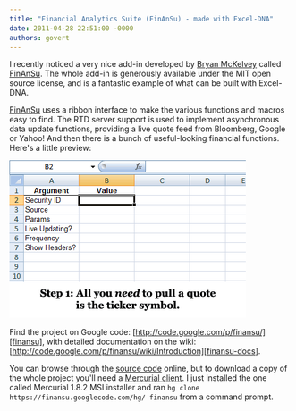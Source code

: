 ```yaml
---
title: "Financial Analytics Suite (FinAnSu) - made with Excel-DNA"
date: 2011-04-28 22:51:00 -0000
authors: govert
---
```

I recently noticed a very nice add-in developed by [Bryan McKelvey][bryan-mckelvey] called [FinAnSu][finansu]. The whole add-in is generously available under the MIT open source license, and is a fantastic example of what can be built with Excel-DNA.

[FinAnSu][finansu] uses a ribbon interface to make the various functions and macros easy to find. The RTD server support is used to implement asynchronous data update functions, providing a live quote feed from Bloomberg, Google or Yahoo! And then there is a bunch of useful-looking financial functions. Here's a little preview:

![FinAnSu Quote Animated](./finansu-quote-animated.gif)

Find the project on Google code: [http://code.google.com/p/finansu/][finansu], with detailed documentation on the wiki: [http://code.google.com/p/finansu/wiki/Introduction][finansu-docs].

You can browse through the [source code][finansu-source] online, but to download a copy of the whole project you'll need a [Mercurial client][mercurial-client]. I just installed the one called Mercurial 1.8.2 MSI installer and ran `hg clone https://finansu.googlecode.com/hg/ finansu` from a command prompt.

[bryan-mckelvey]: http://www.brymck.com/
[finansu]: http://code.google.com/p/finansu/
[finansu-quote-img]: /images/finansu-quote-animated.gif "FinAnSu Quote Animated"
[finansu-docs]: http://code.google.com/p/finansu/wiki/Introduction
[finansu-source]: http://code.google.com/p/finansu/source/browse/
[mercurial-client]: http://mercurial.selenic.com/downloads/
